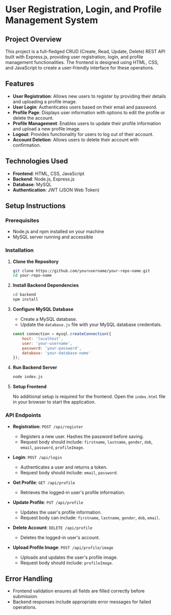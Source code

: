 # User Registration, Login, and Profile Management System

## Project Overview

This project is a full-fledged CRUD (Create, Read, Update, Delete) REST API built with Express.js, providing user registration, login, and profile management functionalities. The frontend is designed using HTML, CSS, and JavaScript to create a user-friendly interface for these operations.

## Features

- **User Registration**: Allows new users to register by providing their details and uploading a profile image.
- **User Login**: Authenticates users based on their email and password.
- **Profile Page**: Displays user information with options to edit the profile or delete the account.
- **Profile Management**: Enables users to update their profile information and upload a new profile image.
- **Logout**: Provides functionality for users to log out of their account.
- **Account Deletion**: Allows users to delete their account with confirmation.

## Technologies Used

- **Frontend**: HTML, CSS, JavaScript
- **Backend**: Node.js, Express.js
- **Database**: MySQL
- **Authentication**: JWT (JSON Web Token)

## Setup Instructions

### Prerequisites

- Node.js and npm installed on your machine
- MySQL server running and accessible

### Installation

1. **Clone the Repository**

    ```bash
    git clone https://github.com/yourusername/your-repo-name.git
    cd your-repo-name
    ```

2. **Install Backend Dependencies**

    ```bash
    cd backend
    npm install
    ```

3. **Configure MySQL Database**

    - Create a MySQL database.
    - Update the `database.js` file with your MySQL database credentials.

    ```javascript
    const connection = mysql.createConnection({
        host: 'localhost',
        user: 'your-username',
        password: 'your-password',
        database: 'your-database-name'
    });
    ```

4. **Run Backend Server**

    ```bash
    node index.js
    ```

5. **Setup Frontend**

    No additional setup is required for the frontend. Open the `index.html` file in your browser to start the application.

### API Endpoints

- **Registration**: `POST /api/register`
    - Registers a new user. Hashes the password before saving.
    - Request body should include: `firstname`, `lastname`, `gender`, `dob`, `email`, `password`, `profileImage`.

- **Login**: `POST /api/login`
    - Authenticates a user and returns a token.
    - Request body should include: `email`, `password`.

- **Get Profile**: `GET /api/profile`
    - Retrieves the logged-in user's profile information.

- **Update Profile**: `PUT /api/profile`
    - Updates the user's profile information.
    - Request body can include: `firstname`, `lastname`, `gender`, `dob`, `email`.

- **Delete Account**: `DELETE /api/profile`
    - Deletes the logged-in user's account.

- **Upload Profile Image**: `POST /api/profile/image`
    - Uploads and updates the user's profile image.
    - Request body should include: `profileImage`.

## Error Handling

- Frontend validation ensures all fields are filled correctly before submission.
- Backend responses include appropriate error messages for failed operations.
